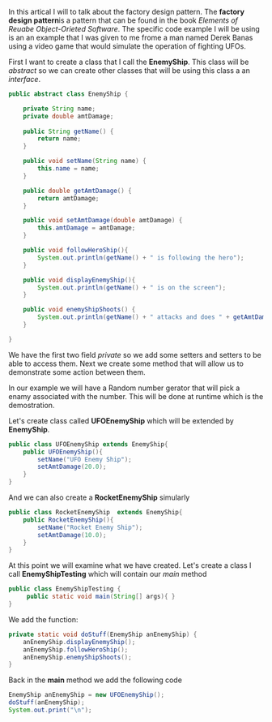 In this artical I will to talk about the factory design pattern. 
The **factory design pattern**is a pattern that can be found in the book *Elements of Reuabe Object-Orieted Software*.
The specific code example I will be using is an an example that I was given to me frome a man named Derek Banas using a video game that would simulate the operation of fighting UFOs.


First I want to create a class that I call the **EnemyShip**. This class will be *abstract* so we can create other classes that will be using this class a an *interface*.

```java
public abstract class EnemyShip {

    private String name;
    private double amtDamage;
    
    public String getName() {
        return name;
    }

    public void setName(String name) {
        this.name = name;
    }

    public double getAmtDamage() {
        return amtDamage;
    }

    public void setAmtDamage(double amtDamage) {
        this.amtDamage = amtDamage;
    }

    public void followHeroShip(){
        System.out.println(getName() + " is following the hero");
    }

    public void displayEnemyShip(){
        System.out.println(getName() + " is on the screen");
    }

    public void enemyShipShoots() {
        System.out.println(getName() + " attacks and does " + getAmtDamage() + " damage to hero");
    }

}
```
We have the first two field *private* so we add some setters and setters to be able to access them.
Next we create some method that will allow us to demonstrate some action between them.

In our example we will have a Random number gerator that will pick a enamy associated with the number.
This will be done at runtime which is the demostration.

Let's create class called **UFOEnemyShip** which will be extended by **EnemyShip**.
```java
public class UFOEnemyShip extends EnemyShip{
    public UFOEnemyShip(){
        setName("UFO Enemy Ship");
        setAmtDamage(20.0);
    }
}
```
And we can also create a **RocketEnemyShip** simularly
```java
public class RocketEnemyShip  extends EnemyShip{
    public RocketEnemyShip(){
        setName("Rocket Enemy Ship");
        setAmtDamage(10.0);
    }
}
```
At this point we will examine what we have created.
Let's create a class I call **EnemyShipTesting** which will contain our *main* method

```java
public class EnemyShipTesting {
     public static void main(String[] args){ }
}
```
We add the function:

```java
private static void doStuff(EnemyShip anEnemyShip) {
    anEnemyShip.displayEnemyShip();
    anEnemyShip.followHeroShip();
    anEnemyShip.enemyShipShoots();
}
```
Back in the **main** method we add the following code

```java
EnemyShip anEnemyShip = new UFOEnemyShip();
doStuff(anEnemyShip);
System.out.print("\n");
```



































